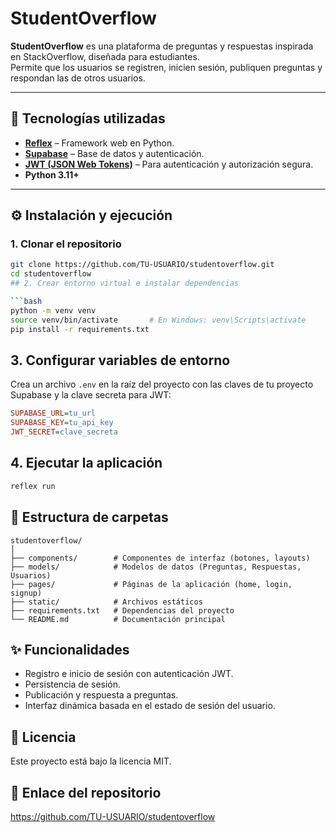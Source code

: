 # StudentOverflow

**StudentOverflow** es una plataforma de preguntas y respuestas inspirada en StackOverflow, diseñada para estudiantes.  
Permite que los usuarios se registren, inicien sesión, publiquen preguntas y respondan las de otros usuarios.

---

## 🚀 Tecnologías utilizadas

- **[Reflex](https://reflex.dev/)** – Framework web en Python.
- **[Supabase](https://supabase.com/)** – Base de datos y autenticación.
- **[JWT (JSON Web Tokens)](https://jwt.io/)** – Para autenticación y autorización segura.
- **Python 3.11+**

---

## ⚙️ Instalación y ejecución

### 1. Clonar el repositorio

```bash
git clone https://github.com/TU-USUARIO/studentoverflow.git
cd studentoverflow
## 2. Crear entorno virtual e instalar dependencias

```bash
python -m venv venv
source venv/bin/activate       # En Windows: venv\Scripts\activate
pip install -r requirements.txt
```

## 3. Configurar variables de entorno

Crea un archivo `.env` en la raíz del proyecto con las claves de tu proyecto Supabase y la clave secreta para JWT:

```ini
SUPABASE_URL=tu_url
SUPABASE_KEY=tu_api_key
JWT_SECRET=clave_secreta
```

## 4. Ejecutar la aplicación

```bash
reflex run
```

## 📂 Estructura de carpetas

```
studentoverflow/
│
├── components/        # Componentes de interfaz (botones, layouts)
├── models/            # Modelos de datos (Preguntas, Respuestas, Usuarios)
├── pages/             # Páginas de la aplicación (home, login, signup)
├── static/            # Archivos estáticos
├── requirements.txt   # Dependencias del proyecto
└── README.md          # Documentación principal
```

## ✨ Funcionalidades

- Registro e inicio de sesión con autenticación JWT.
- Persistencia de sesión.
- Publicación y respuesta a preguntas.
- Interfaz dinámica basada en el estado de sesión del usuario.

## 📜 Licencia

Este proyecto está bajo la licencia MIT.

## 🔗 Enlace del repositorio

https://github.com/TU-USUARIO/studentoverflow

